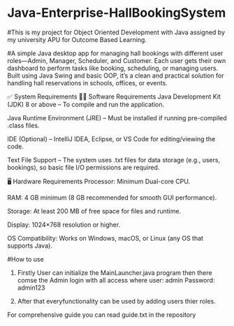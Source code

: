 # Java-Enterprise-HallBookingSystem
#This is my project for Object Oriented Development with Java assigned by my university APU for Outcome Based Learning.

#A simple Java desktop app for managing hall bookings with different user roles—Admin, Manager, Scheduler, and Customer. 
Each user gets their own dashboard to perform tasks like booking, scheduling, or managing users. Built using Java Swing 
and basic OOP, it’s a clean and practical solution for handling hall reservations in schools, offices, or events.

✅ System Requirements
🧑‍💻 Software Requirements
Java Development Kit (JDK) 8 or above – To compile and run the application.

Java Runtime Environment (JRE) – Must be installed if running pre-compiled .class files.

IDE (Optional) – IntelliJ IDEA, Eclipse, or VS Code for editing/viewing the code.

Text File Support – The system uses .txt files for data storage (e.g., users, bookings), so basic file I/O permissions are required.

🖥️ Hardware Requirements
Processor: Minimum Dual-core CPU.

RAM: 4 GB minimum (8 GB recommended for smooth GUI performance).

Storage: At least 200 MB of free space for files and runtime.

Display: 1024×768 resolution or higher.

OS Compatibility: Works on Windows, macOS, or Linux (any OS that supports Java).

#How to use
1) Firstly User can initialize the MainLauncher.java program then there comse the Admin login with all access where 
 user: admin
 Password: admin123

2) After that everyfunctionality can be used by adding users thier roles.

For comprehensive guide you can read guide.txt in the repository
